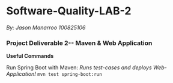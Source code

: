 # Software-Quality-LAB-2

*By: Jason Manarroo 100825106*

### Project Deliverable 2-- Maven &amp; Web Application

**Useful Commands**

Run Spring Boot with Maven: *Runs test-cases and deploys Web-Application!*
`mvn test spring-boot:run`